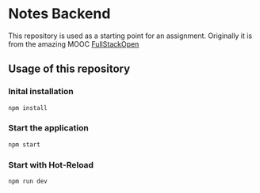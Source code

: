 # Notes Backend

This repository is used as a starting point for an assignment. Originally it is from the amazing MOOC [FullStackOpen](https://fullstackopen.com/)
## Usage of this repository

### Inital installation
```bash
npm install
```

### Start the application
```bash
npm start
```

### Start with Hot-Reload
```bash
npm run dev
```